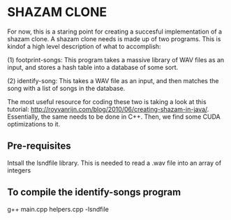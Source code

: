 SHAZAM CLONE
=================

For now, this is a staring point for creating a succesful implementation of a shazam clone. A shazam clone needs is made up of two programs. This is kindof a high level description of what to accomplish:

(1) footprint-songs: This program takes a massive library of WAV files as an input, and stores a hash table into a database of some sort.

(2) identify-song: This takes a WAV file as an input, and then matches the song with a list of songs in the database.

The most useful resource for coding these two is taking a look at this tutorial: http://royvanrijn.com/blog/2010/06/creating-shazam-in-java/. Essentially, the same needs to be done in C++. Then, we find some CUDA optimizations to it.

Pre-requisites
------------
Intsall the lsndfile library. This is needed to read a .wav file into an array of integers

To compile the identify-songs program
------------------------------------------
g++ main.cpp helpers.cpp -lsndfile